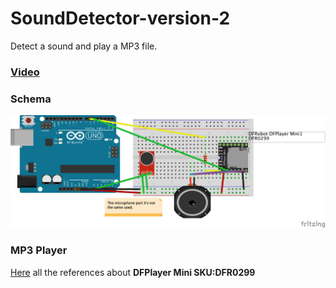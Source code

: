 # SoundDetector-version-2

Detect a sound and play a MP3 file.

### [Video](https://vimeo.com/210120573)

### Schema
![schema](schema_bb.png)

### MP3 Player

[Here](https://www.dfrobot.com/wiki/index.php/DFPlayer_Mini_SKU:DFR0299#Information_derections) all the references about **DFPlayer Mini SKU:DFR0299**
